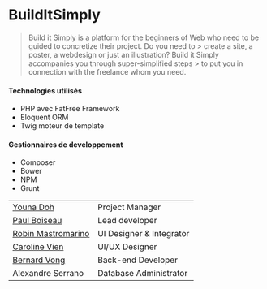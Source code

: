 # BuildItSimply

> Build it Simply is a platform for the beginners of Web who need to be guided to concretize their project. Do you need to > create a site, a poster, a webdesign or just an illustration? Build it Simply accompanies you through super-simplified steps > to put you in connection with the freelance whom you need.

<h4>Technologies utilisés</h4>
<ul>
  <li>PHP avec FatFree Framework</li>
  <li>Eloquent ORM</li>
  <li>Twig moteur de template</li>
</ul>

<h4>Gestionnaires de developpement</h4>
<ul>
  <li>Composer</li>
  <li>Bower</li>
  <li>NPM</li>
  <li>Grunt</li>
</ul>


<table>
  <tr>
    <td><a href="https://www.linkedin.com/profile/view?id=314884402" target="_blank">Youna Doh</a></td>
    <td>Project Manager</td>
  </tr>
  <tr>
    <td><a href="https://www.linkedin.com/profile/view?id=264442596" target="_blank">Paul Boiseau</a></td>
    <td>Lead developer</td>
  </tr> 
  <tr>
    <td><a href="https://www.linkedin.com/profile/view?id=248513272" target="_blank">Robin Mastromarino</a></td>
    <td>UI Designer & Integrator</td>
  </tr> 
  <tr>
    <td><a href="https://www.linkedin.com/profile/view?id=386364950" target="_blank">Caroline Vien</a></td>
    <td>UI/UX Designer</td>
  </tr> 
  <tr>
    <td><a href="https://www.linkedin.com/profile/view?id=327161241" target="_blank">Bernard Vong</a></td>
    <td>Back-end Developer</td>
  </tr> 
  <tr>
    <td>Alexandre Serrano</td>
    <td>Database Administrator</td>
  </tr> 

</table>
